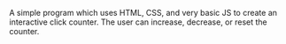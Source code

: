 A simple program which uses HTML, CSS, and very basic JS to create an interactive click counter.
The user can increase, decrease, or reset the counter.
